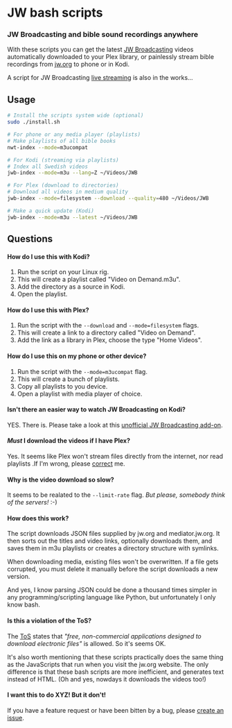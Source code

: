 # JW bash scripts

### JW Broadcasting and bible sound recordings anywhere

With these scripts you can get the latest [JW Broadcasting](http://tv.jw.org/) videos automatically downloaded to your Plex library, or painlessly stream bible recordings from [jw.org](http://www.jw.org) to phone or in Kodi.

A script for JW Broadcasting [live streaming](http://tv.jw.org/#en/live) is also in the works...

## Usage
```sh
# Install the scripts system wide (optional)
sudo ./install.sh

# For phone or any media player (playlists)
# Make playlists of all bible books
nwt-index --mode=m3ucompat

# For Kodi (streaming via playlists)
# Index all Swedish videos
jwb-index --mode=m3u --lang=Z ~/Videos/JWB

# For Plex (download to directories)
# Download all videos in medium quality
jwb-index --mode=filesystem --download --quality=480 ~/Videos/JWB

# Make a quick update (Kodi)
jwb-index --mode=m3u --latest ~/Videos/JWB

```
## Questions

#### How do I use this with Kodi?

1. Run the script on your Linux rig.
2. This will create a playlist called "Video on Demand.m3u".
3. Add the directory as a source in Kodi.
4. Open the playlist.

#### How do I use this with Plex?

1. Run the script with the `--download` and `--mode=filesystem` flags.
2. This will create a link to a directory called "Video on Demand".
3. Add the link as a library in Plex, choose the type "Home Videos".

#### How do I use this on my phone or other device?

1. Run the script with the `--mode=m3ucompat` flag.
2. This will create a bunch of playlists.
3. Copy all playlists to you device.
4. Open a playlist with media player of choice.

#### Isn't there an easier way to watch JW Broadcasting on Kodi?

YES. There is. Please take a look at this [unofficial JW Broadcasting add-on](http://ca0abinary.github.io/plugin.video.jwtv-unofficial/).

#### *Must* I download the videos if I have Plex?

Yes. It seems like Plex won't stream files directly from the internet, nor read playlists .If I'm wrong, please [correct](https://github.com/allejok96/jw-scripts/issues) me.

#### Why is the video download so slow?

It seems to be realated to the `--limit-rate` flag. *But please, somebody think of the servers!* :-)

#### How does this work?

The script downloads JSON files supplied by jw.org and mediator.jw.org. It then sorts out the titles and video links, optionally downloads them, and saves them in m3u playlists or creates a directory structure with symlinks.

When downloading media, existing files won't be overwritten. If a file gets corrupted, you must delete it manually before the script downloads a new version.

And yes, I know parsing JSON could be done a thousand times simpler in any programming/scripting language like Python, but unfortunately I only know bash.

#### Is this a violation of the ToS?

The [ToS](http://www.jw.org/en/terms-of-use/) states that *"free, non-commercial applications designed to download electronic files"* is allowed. So it's seems OK.

It's also worth mentioning that these scripts practically does the same thing as the JavaScripts that run when you visit the jw.org website. The only difference is that these bash scripts are more inefficient, and generates text instead of HTML. (Oh and yes, nowdays it downloads the videos too!)

#### I want this to do XYZ! But it don't!

If you have a feature request or have been bitten by a bug, please [create an issue](https://github.com/allejok96/jw-scripts/issues).

